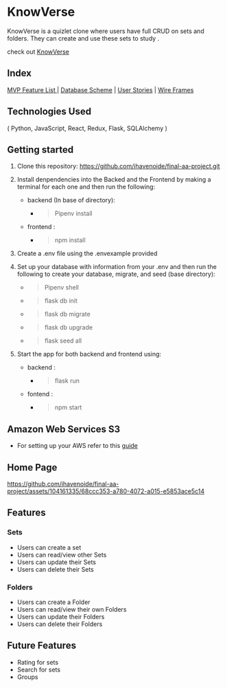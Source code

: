 # KnowVerse

KnowVerse is a quizlet clone where users have full CRUD on sets and folders. They can create and use these sets to study .

check out [KnowVerse](https://knowverse.onrender.com)

## Index

[MVP Feature List ](https://github.com/ihavenoide/final-aa-project/wiki/MVP-Feature-List) | [Database Scheme](https://github.com/ihavenoide/final-aa-project/wiki/Database-Schema-and-Backend-Routes) | [User Stories](https://github.com/ihavenoide/final-aa-project/wiki/User-Stories) | [Wire Frames](https://github.com/ihavenoide/final-aa-project/wiki/Wireframes)

## Technologies Used

( Python, JavaScript, React, Redux, Flask, SQLAlchemy )

## Getting started

1. Clone this repository: https://github.com/ihavenoide/final-aa-project.git
2. Install denpendencies into the Backed and the Frontend by making a terminal for each one and then run the following:
   * backend (In base of directory):
       * > Pipenv install
   * frontend :
       * > npm install
3. Create a .env file using the .envexample provided

4. Set up your database with information from your .env and then run the following to create your database, migrate, and seed (base directory):
   * > Pipenv shell
   * > flask db init
   * > flask db migrate
   * > flask db upgrade
   * > flask seed all
5. Start the app for both backend and frontend using:
   * backend :
       * > flask run
   * fontend :
       * > npm start
## Amazon Web Services S3
   * For setting up your AWS refer to this [guide](https://github.com/jdrichardsappacad/aws-s3-pern-demo)


## Home Page

https://github.com/ihavenoide/final-aa-project/assets/104161335/68ccc353-a780-4072-a015-e5853ace5c14





## Features
### Sets
   * Users can create a set
   * Users can read/view other Sets
   * Users can update their Sets
   * Users can delete their Sets
### Folders
   * Users can create a Folder
   * Users can read/view their own Folders
   * Users can update their Folders
   * Users can delete their Folders

## Future Features
   * Rating for sets
   * Search for sets
   * Groups
     
